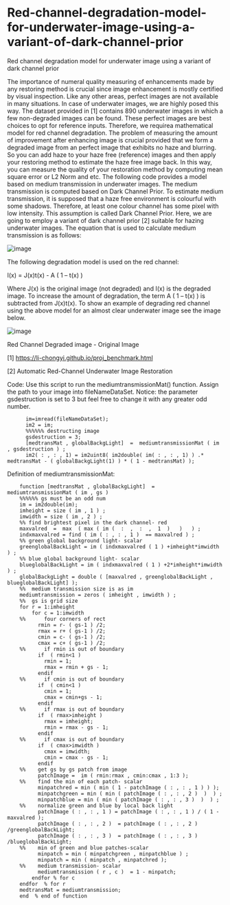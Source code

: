 # Red-channel-degradation-model-for-underwater-image-using-a-variant-of-dark-channel-prior


Red channel degradation model for underwater image using a variant of dark channel prior

The importance of numeral quality measuring of enhancements made by any restoring method is crucial since image enhancement is mostly certified by visual inspection. Like any other areas, perfect images are not available in many situations. In case of underwater images, we are highly posed this way. The dataset provided in [1] contains 890 underwater images in which a few non-degraded images can be found. These perfect images are best choices to opt for reference inputs. Therefore, we requirea mathematical model for red channel degradation.
The problem of measuring the amount of improvement after enhancing image is crucial provided that we form a degraded image from an perfect image that exhibits no haze and blurring. So you can add haze to your haze free (reference) images and then apply your restoring method to estimate the haze free image back. In this way, you can measure the quality of your restoration method by computing mean square error or L2 Norm and etc.
The following code provides a model based on medium transmission in underwater images. The medium transmission is computed based on Dark Channel Prior. To estimate medium transmission, it is supposed that a haze free environment is colourful with some shadows. Therefore, at least one colour channel has some pixel with low intensity. This assumption is called Dark Channel Prior. Here, we are going to employ a variant of dark channel prior [2] suitable for hazing underwater images.
The equation that is used to calculate medium transmission is as follows:

![image](https://user-images.githubusercontent.com/6873668/114262290-6b86d300-99f4-11eb-8542-73bce35fa753.png)

The following degradation model is used on the red channel:

I(x) = J(x)t(x) - A ( 1 – t(x) )

Where J(x) is the original image (not degraded) and I(x) is the degraded image.
To increase the amount of degradation, the term A ( 1 – t(x) ) is subtracted from J(x)t(x).
To show an example of degrading red channel using the above model for an almost clear underwater image see the image below.

![image](https://user-images.githubusercontent.com/6873668/114090074-32ebda00-98cc-11eb-991e-f7e8a5deed99.png)

 
Red Channel Degraded image	     			   -   		Original Image		

[1]	https://li-chongyi.github.io/proj_benchmark.html

[2]	Automatic Red-Channel Underwater Image Restoration



Code:
Use this script to run the mediumtransmissionMat() function. Assign the path to your image into fileNameDataSet.
Notice: the parameter gsdestruction is set to 3 but feel free to change it with any greater odd number.


          im=imread(fileNameDataSet);
          im2 = im;
          %%%%%% destructing image
          gsdestruction = 3;
          [medtransMat , globalBackgLight]  =  mediumtransmissionMat ( im , gsdestruction ) ;
          im2( : , : , 1) = im2uint8( im2double( im( : , : , 1) ) .* medtransMat - ( globalBackgLight(1) ) * ( 1 - medtransMat) );


Definition of mediumtransmissionMat:


        function [medtransMat , globalBackgLight]  =  mediumtransmissionMat ( im , gs ) 
        %%%%%% gs must be an odd num
        im = im2double(im);
        imheight = size ( im , 1 ) ;
        imwidth = size ( im , 2 ) ;
        %% find brightest pixel in the dark channel- red
        maxvalred  =  max  ( max ( im (  :  ,  :  ,  1  )   )   ) ;
        indxmaxvalred = find ( im ( : , : , 1 )  == maxvalred ) ;
        %% green global background light- scalar
        greenglobalBackLight = im ( indxmaxvalred ( 1 ) +imheight*imwidth ) ;
        %% blue global background light- scalar
        blueglobalBackLight = im ( indxmaxvalred ( 1 ) +2*imheight*imwidth ) ;
        globalBackgLight = double ( [maxvalred , greenglobalBackLight , blueglobalBackLight] );
        %%  medium transmission size is as im
        mediumtransmission = zeros ( imheight , imwidth ) ;
        %%  gs is grid size
        for r = 1:imheight
            for c = 1:imwidth
        %%      four corners of rect
              rmin = r- ( gs-1 ) /2;
              rmax = r+ ( gs-1 ) /2;
              cmin = c- ( gs-1 ) /2;
              cmax = c+ ( gs-1 ) /2;
        %%      if rmin is out of boundary
              if  ( rmin<1 ) 
                rmin = 1;
                rmax = rmin + gs - 1;
              endif
        %%      if cmin is out of boundary
              if  ( cmin<1 ) 
                cmin = 1;
                cmax = cmin+gs - 1;
              endif
        %%      if rmax is out of boundary
              if  ( rmax>imheight ) 
                rmax = imheight;
                rmin = rmax - gs - 1;
              endif
        %%      if cmax is out of boundary
              if  ( cmax>imwidth ) 
                cmax = imwidth;
                cmin = cmax - gs - 1;
              endif    
        %%    get gs by gs patch from image
              patchImage =  im ( rmin:rmax , cmin:cmax , 1:3 );
        %%    find the min of each patch- scalar
              minpatchred = min ( min ( 1 - patchImage ( : , : , 1 ) ) );
              minpatchgreen = min ( min ( patchImage ( : , : , 2 )  )  ) ;
              minpatchblue = min ( min ( patchImage ( : , : , 3 )  )  ) ;
        %%    normalize green and blue by local back light
              patchImage ( : , : , 1 ) = patchImage ( : , : , 1 ) / ( 1 - maxvalred );
              patchImage ( : , : , 2 )  = patchImage ( : , : , 2 ) /greenglobalBackLight;
              patchImage ( : , : , 3 )  = patchImage ( : , : , 3 ) /blueglobalBackLight;
        %%    min of green and blue patches-scalar
              minpatch = min ( minpatchgreen , minpatchblue ) ;
              minpatch = min ( minpatch , minpatchred );      
        %%    medium transmission- scalar
              mediumtransmission ( r , c )  = 1 - minpatch;     
            endfor % for c    
        endfor  % for r
        medtransMat = mediumtransmission;
        end  % end of function
